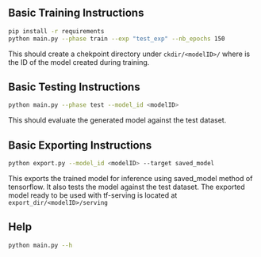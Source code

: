 ## Basic Training Instructions
```bash
pip install -r requirements
python main.py --phase train --exp "test_exp" --nb_epochs 150
```

This should create a chekpoint directory under `ckdir/<modelID>/` where <modelID> is the ID
of the model created during training. 


## Basic Testing Instructions
```bash
python main.py --phase test --model_id <modelID>
```

This should evaluate the generated model against the test dataset.


## Basic Exporting Instructions
```bash
python export.py --model_id <modelID> --target saved_model
```

This exports the trained model for inference using saved_model method of tensorflow. It also tests the
model against the test dataset. The exported model ready to be used with tf-serving is located at 
`export_dir/<modelID>/serving`


## Help 
```bash
python main.py --h
```


